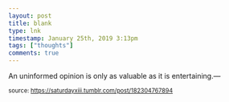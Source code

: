 ```yaml
---
layout: post
title: blank
type: lnk
timestamp: January 25th, 2019 3:13pm
tags: ["thoughts"]
comments: true
---
```

An uninformed opinion is only as valuable as it is entertaining.&mdash; 
  
<small>source: https://saturdayxiii.tumblr.com/post/182304767894</small>